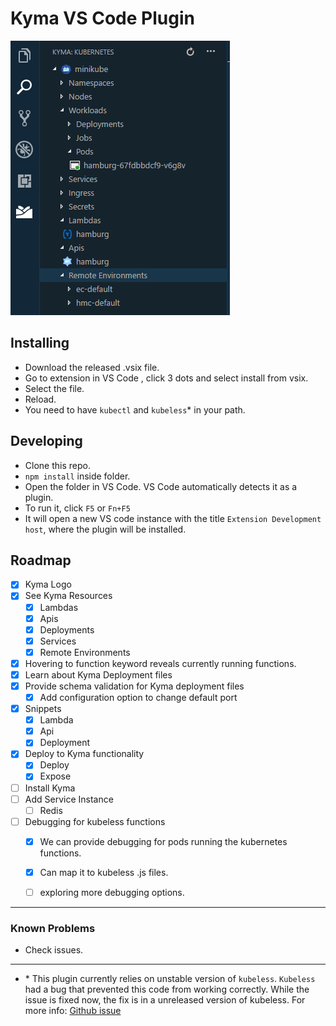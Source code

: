 # Kyma VS Code Plugin

![Kyma-tree-view](images/screenshots/kyma-tree-view.png)

## Installing
- Download the released .vsix file. 
- Go to extension in VS Code , click 3 dots and select install from vsix.
- Select the file.
- Reload.
- You need to have `kubectl` and `kubeless`* in your path.

## Developing
- Clone this repo.
- `npm install` inside folder.
- Open the folder in VS Code. VS Code automatically detects it as a plugin.
- To run it, click `F5` or `Fn+F5`
- It will open a new VS code instance with the title `Extension Development host`, where the plugin will be installed.


## Roadmap

- [x] Kyma Logo  
- [x] See Kyma Resources
    - [x] Lambdas
    - [x] Apis
    - [x] Deployments
    - [x] Services
    - [x] Remote Environments
- [x] Hovering to function keyword reveals currently running functions.
- [x] Learn about Kyma Deployment files
- [x] Provide schema validation for Kyma deployment files
    - [x] Add configuration option to change default port 
- [x] Snippets
    - [x] Lambda
    - [x] Api
    - [x] Deployment
- [x] Deploy to Kyma functionality
    - [x] Deploy 
    - [x] Expose
- [ ] Install Kyma
- [ ] Add Service Instance
    - [ ] Redis
- [ ] Debugging for kubeless functions
    - [x] We can provide debugging for pods running the kubernetes functions. 
    - [x] Can map it to kubeless .js files.
    - [ ] exploring more debugging options.


---
### Known Problems
- Check issues.
---
- \* This plugin currently relies on unstable version of `kubeless`. `Kubeless` had a bug that prevented this code from working correctly. While the issue is fixed now, the fix is in a unreleased version of kubeless. For more info: [Github issue](https://github.com/kubeless/kubeless/issues/874#event-1769345570)